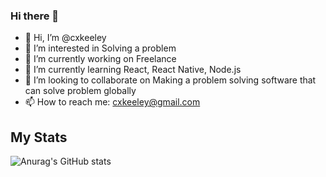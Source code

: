 ### Hi there 👋

<!--
**cxkeeley/cxkeeley** is a ✨ _special_ ✨ repository because its `README.md` (this file) appears on your GitHub profile.

Here are some ideas to get you started:
- 👋 Hi, I’m @cxkeeley
- 👀 I’m interested in Solving a problem
- 🔭 I’m currently working on Freelance
- 🌱 I’m currently learning Javascript
- 👯 I’m looking to collaborate on Making a problem solving software that can solve problem globally
- 🤔 I’m looking for help with ...
- 💬 Ask me about ...
- 📫 How to reach me: cxkeeley@gmail.com
- 😄 Pronouns: ...
- ⚡ Fun fact: ...
-->

- 👋 Hi, I’m @cxkeeley
- 👀 I’m interested in Solving a problem
- 🔭 I’m currently working on Freelance
- 🌱 I’m currently learning React, React Native, Node.js
- 👯 I’m looking to collaborate on Making a problem solving software that can solve problem globally
- 📫 How to reach me: cxkeeley@gmail.com

## My Stats

![Anurag's GitHub stats](https://github-readme-stats.vercel.app/api?username=cxkeeley&show_icons=true&theme=radical)
